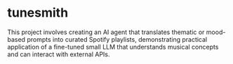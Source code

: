 # tunesmith
This project involves creating an AI agent that translates thematic or mood-based prompts into curated Spotify playlists, demonstrating practical application of a fine-tuned small LLM that understands musical concepts and can interact with external APIs.
